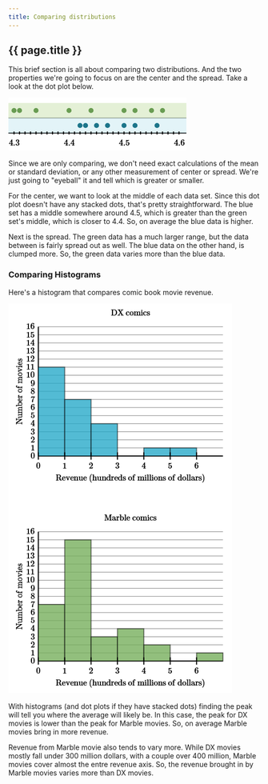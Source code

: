 ```yaml
---
title: Comparing distributions
---
```


## {{ page.title }}

This brief section is all about comparing two distributions. And the two properties we're going to focus on are the center and the spread. Take a look at the dot plot below.

![dot plot](../img/2.2-dot-plot.png)

Since we are only comparing, we don't need exact calculations of the mean or standard deviation, or any other measurement of center or spread. We're just going to "eyeball" it and tell which is greater or smaller.

For the center, we want to look at the middle of each data set. Since this dot plot doesn't have any stacked dots, that's pretty straightforward. The blue set has a middle somewhere around 4.5, which is greater than the green set's middle, which is closer to 4.4. So, on average the blue data is higher.

Next is the spread. The green data has a much larger range, but the data between is fairly spread out as well. The blue data on the other hand, is clumped more. So, the green data varies more than the blue data.

### Comparing Histograms

Here's a histogram that compares comic book movie revenue.

![histogram](../img/2.2-histogram.png)

With histograms (and dot plots if they have stacked dots) finding the peak will tell you where the average will likely be. In this case, the peak for DX movies is lower than the peak for Marble movies. So, on average Marble movies bring in more revenue.

Revenue from Marble movie also tends to vary more. While DX movies mostly fall under 300 million dollars, with a couple over 400 million, Marble movies cover almost the entre revenue axis. So, the revenue brought in by Marble movies varies more than DX movies.
